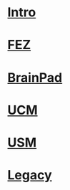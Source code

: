 # [Intro](intro.md)
# [FEZ](fez.md)
# [BrainPad](brainpad.md)
# [UCM](ucm/toc.md)
# [USM](usm/toc.md)
# [Legacy](legacy/toc.md)